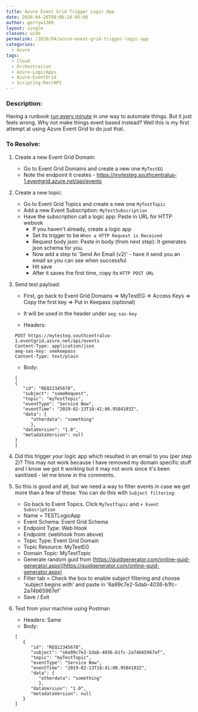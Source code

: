 ```yaml
---
title: Azure Event Grid Trigger Logic App
date: 2020-04-26T08:06:24-05:00
author: gerryw1389
layout: single
classes: wide
permalink: /2020/04/azure-event-grid-trigger-logic-app
categories:
  - Azure
tags:
  - Cloud
  - Orchestration
  - Azure-LogicApps
  - Azure-EventGrid
  - Scripting-RestAPI
---
```

<!--more-->

### Description:

Having a runbook [run every minute](https://automationadmin.com//2020/04/azure-function-app-run-every-minute) in one way to automate things. But it just feels wrong. Why not make things event based instead? Well this is my first attempt at using Azure Event Grid to do just that.

### To Resolve:

1. Create a new Event Grid Domain: 
   - Go to Event Grid Domains and create a new one `MyTestEG`
   - Note the endpoint it creates - https://mytesteg.southcentralus-1.eventgrid.azure.net/api/events

2. Create a new topic: 
   - Go to Event Grid Topics and create a new one `MyTestTopic`
   - Add a new Event Subscription: `MyTestSubscription`
   - Have the subscription call a logic app: Paste in URL for HTTP webook
     - If you haven't already, create a logic app
     - Set its trigger to be `When a HTTP Request is Received`
     - Request body json: Paste in body (from next step): It generates json schema for you.
     - Now add a step to 'Send An Email (v2)' - have it send you an email so you can see when successful
     - Hit save
     - After it saves the first time, copy its `HTTP POST URL`

3. Send test payload:

   - First, go back to Event Grid Domains => MyTestEG => Access Keys => Copy the first key => Put in Keepass (optional)
   - It will be used in the header under `aeg-sas-key`

   - Headers:

   ```escape
   POST https://mytesteg.southcentralus-1.eventgrid.azure.net/api/events
   Content-Type: application/json
   aeg-sas-key: seekeepass
   Content-Type: text/plain
   ```

   - Body:

   ```escape
   [
   {
      "id": "REQ12345678",
      "subject": "someRequest",
      "topic": "myTestTopic",
      "eventType": "Service Now",
      "eventTime": "2019-02-13T18:41:00.9584103Z",
      "data": {
         "otherdata": "something"
         },
      "dataVersion": "1.0",
      "metadataVersion": null
   }
   ]
   ```

3. Did this trigger your logic app which resulted in an email to you (per step 2)? This may not work because I have removed my domain specific stuff and I know we got it working but it may not work since it's been sanitized - let me know in the comments.

4. So this is good and all, but we need a way to filter events in case we get more than a few of these. You can do this with `Subject filtering`:

   - Go back to Event Topics. Click `MyTestTopic` and `+ Event Subscription`
   - Name = TESTLogicApp
   - Event Schema: Event Grid Schema
   - Endpoint Type: Web Hook
   - Endpoint: (webhook from above)
   - Topic Type: Event Grid Domain
   - Topic Resource: MyTestEG
   - Domain Topic: MyTestTopic
   - Generate random guid from [https://guidgenerator.com/online-guid-generator.aspx](https://guidgenerator.com/online-guid-generator.aspx)
   - Filter tab = Check the box to enable subject filtering and choose 'subject begins with' and paste in '6a99c7e2-5dab-4036-b1fc-2a74b65967ef'
   - Save / Exit

5. Test from your machine using Postman
   - Headers: Same
   - Body:

   ```escape
   [
      {
         "id": "REQ12345678",
         "subject": "s6a99c7e2-5dab-4036-b1fc-2a74b65967ef",
         "topic": "myTestTopic",
         "eventType": "Service Now",
         "eventTime": "2019-02-13T18:41:00.9584103Z",
         "data": {
            "otherdata": "something"
            },
         "dataVersion": "1.0",
         "metadataVersion": null
      }
   ]
   ```